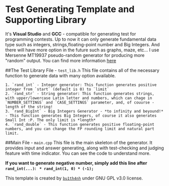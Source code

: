 # Test Generating Template and Supporting Library 

It's **Visual Studio** and **GCC** - compatible for generating test for programming contests. Up to now it can only generate fundamental data type such as integers, strings,floating-point number and Big Integers. And there will have more option in the future such as graphs, maze, etc... I use Mersenne MT19937 pseudo-random generator for producing more "random" output. You can find more information [here](https://en.wikipedia.org/wiki/Mersenne_Twister)

##The Test Library File - `test_lib.h`
This file contains all of the necessary function to generate data with many option available.

    1. `rand_int` - Integer generator: This function generates positive integer from `start` (default is 0) to `limit`
    2. `rand_str` - String generator: This function generates strings, with upper/lowercase Latin letter and numbers, which can chage in `NUMBER_SETTINGS` and `CASE_SETTINGS` parameter, and, of couurse - length of the string!
    3. `rand_BigInt` - Big Integers Generator - *to infinity and beyound!* - This function generates Big Integers, of course it also generates Small Int :P. The only limit is *length*
    4. `rand_double` - This function generates positive floating-point numbers, and you can change the FP rounding limit and natural part limit.

##Main File - `main.cpp`
This file is the main skeleton of the generator. It provides input and answer generating, along with test-checking and judging feature with time indicator. You can see the code to understand more.


**If you want to generate negative number, simply add this line after `rand_int(...)`: ` * rand_int(1, 0) * (-1);`**


This template is created by [`bu1th4nh`](https://github.com/bu1th4nh) under GNU GPL v3.0 license.
